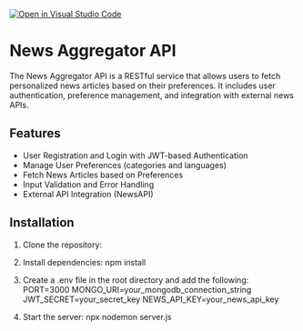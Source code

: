 [![Open in Visual Studio Code](https://classroom.github.com/assets/open-in-vscode-2e0aaae1b6195c2367325f4f02e2d04e9abb55f0b24a779b69b11b9e10269abc.svg)](https://classroom.github.com/online_ide?assignment_repo_id=17674204&assignment_repo_type=AssignmentRepo)


# News Aggregator API

The News Aggregator API is a RESTful service that allows users to fetch personalized news articles based on their preferences. It includes user authentication, preference management, and integration with external news APIs.

## Features
- User Registration and Login with JWT-based Authentication
- Manage User Preferences (categories and languages)
- Fetch News Articles based on Preferences
- Input Validation and Error Handling
- External API Integration (NewsAPI)

## Installation

1. Clone the repository:

2. Install dependencies:
    npm install

3. Create a .env file in the root directory and add the following:
    PORT=3000
    MONGO_URI=your_mongodb_connection_string
    JWT_SECRET=your_secret_key
    NEWS_API_KEY=your_news_api_key

4. Start the server:
    npx nodemon server.js
